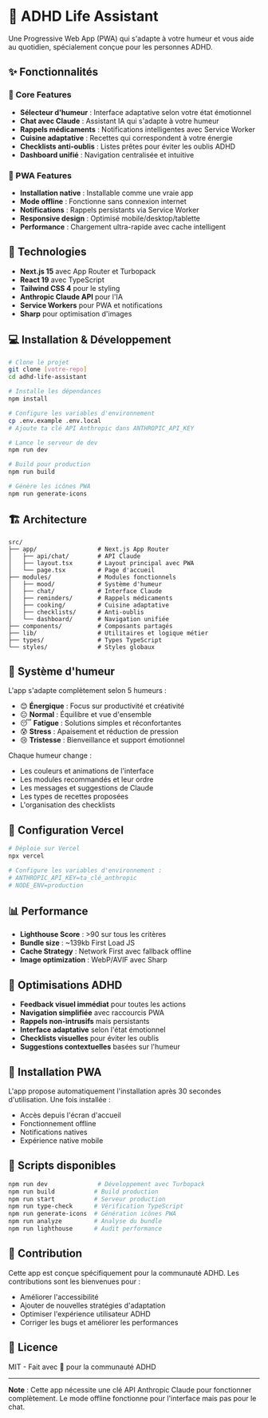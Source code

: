 # 🧠 ADHD Life Assistant

Une Progressive Web App (PWA) qui s'adapte à votre humeur et vous aide au quotidien, spécialement conçue pour les personnes ADHD.

## ✨ Fonctionnalités

### 🎯 Core Features
- **Sélecteur d'humeur** : Interface adaptative selon votre état émotionnel
- **Chat avec Claude** : Assistant IA qui s'adapte à votre humeur
- **Rappels médicaments** : Notifications intelligentes avec Service Worker
- **Cuisine adaptative** : Recettes qui correspondent à votre énergie
- **Checklists anti-oublis** : Listes prêtes pour éviter les oublis ADHD
- **Dashboard unifié** : Navigation centralisée et intuitive

### 📱 PWA Features
- **Installation native** : Installable comme une vraie app
- **Mode offline** : Fonctionne sans connexion internet
- **Notifications** : Rappels persistants via Service Worker
- **Responsive design** : Optimisé mobile/desktop/tablette
- **Performance** : Chargement ultra-rapide avec cache intelligent

## 🚀 Technologies

- **Next.js 15** avec App Router et Turbopack
- **React 19** avec TypeScript
- **Tailwind CSS 4** pour le styling
- **Anthropic Claude API** pour l'IA
- **Service Workers** pour PWA et notifications
- **Sharp** pour optimisation d'images

## 💻 Installation & Développement

```bash
# Clone le projet
git clone [votre-repo]
cd adhd-life-assistant

# Installe les dépendances
npm install

# Configure les variables d'environnement
cp .env.example .env.local
# Ajoute ta clé API Anthropic dans ANTHROPIC_API_KEY

# Lance le serveur de dev
npm run dev

# Build pour production
npm run build

# Génère les icônes PWA
npm run generate-icons
```

## 🏗️ Architecture

```
src/
├── app/                 # Next.js App Router
│   ├── api/chat/        # API Claude
│   ├── layout.tsx       # Layout principal avec PWA
│   └── page.tsx         # Page d'accueil
├── modules/             # Modules fonctionnels
│   ├── mood/            # Système d'humeur
│   ├── chat/            # Interface Claude
│   ├── reminders/       # Rappels médicaments
│   ├── cooking/         # Cuisine adaptative
│   ├── checklists/      # Anti-oublis
│   └── dashboard/       # Navigation unifiée
├── components/          # Composants partagés
├── lib/                 # Utilitaires et logique métier
├── types/               # Types TypeScript
└── styles/              # Styles globaux
```

## 🎨 Système d'humeur

L'app s'adapte complètement selon 5 humeurs :

- 😊 **Énergique** : Focus sur productivité et créativité
- 😐 **Normal** : Équilibre et vue d'ensemble
- 😴 **Fatigue** : Solutions simples et réconfortantes
- 😰 **Stress** : Apaisement et réduction de pression
- 😢 **Tristesse** : Bienveillance et support émotionnel

Chaque humeur change :
- Les couleurs et animations de l'interface
- Les modules recommandés et leur ordre
- Les messages et suggestions de Claude
- Les types de recettes proposées
- L'organisation des checklists

## 🔧 Configuration Vercel

```bash
# Déploie sur Vercel
npx vercel

# Configure les variables d'environnement :
# ANTHROPIC_API_KEY=ta_clé_anthropic
# NODE_ENV=production
```

## 📊 Performance

- **Lighthouse Score** : >90 sur tous les critères
- **Bundle size** : ~139kb First Load JS
- **Cache Strategy** : Network First avec fallback offline
- **Image optimization** : WebP/AVIF avec Sharp

## 🎯 Optimisations ADHD

- **Feedback visuel immédiat** pour toutes les actions
- **Navigation simplifiée** avec raccourcis PWA
- **Rappels non-intrusifs** mais persistants
- **Interface adaptative** selon l'état émotionnel
- **Checklists visuelles** pour éviter les oublis
- **Suggestions contextuelles** basées sur l'humeur

## 📱 Installation PWA

L'app propose automatiquement l'installation après 30 secondes d'utilisation. Une fois installée :

- Accès depuis l'écran d'accueil
- Fonctionnement offline
- Notifications natives
- Expérience native mobile

## 🔄 Scripts disponibles

```bash
npm run dev              # Développement avec Turbopack
npm run build           # Build production
npm run start           # Serveur production
npm run type-check      # Vérification TypeScript
npm run generate-icons  # Génération icônes PWA
npm run analyze         # Analyse du bundle
npm run lighthouse      # Audit performance
```

## 🤝 Contribution

Cette app est conçue spécifiquement pour la communauté ADHD. Les contributions sont les bienvenues pour :

- Améliorer l'accessibilité
- Ajouter de nouvelles stratégies d'adaptation
- Optimiser l'expérience utilisateur ADHD
- Corriger les bugs et améliorer les performances

## 📄 Licence

MIT - Fait avec 💜 pour la communauté ADHD

---

**Note** : Cette app nécessite une clé API Anthropic Claude pour fonctionner complètement. Le mode offline fonctionne pour l'interface mais pas pour le chat.
